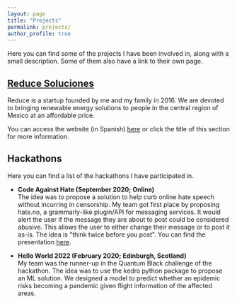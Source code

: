 ```yaml
---
layout: page
title: "Projects"
permalink: projects/
author_profile: true
---
```


Here you can find some of the projects I have been involved in, along with a small description. Some of them also have a link to their own page.


## [Reduce Soluciones](./reduce)

Reduce is a startup founded by me and my family in 2016. 
We are devoted to bringing renewable energy solutions to people in the central region of Mexico at an affordable price. 

You can access the website (in Spanish) [here](https://reducesoluciones.com/) or click the title of this section for more information.




## Hackathons

Here you can find a list of the hackathons I have participated in.

- **Code Against Hate (September 2020; Online)**<br>
The idea was to propose a solution to help curb online hate speech without incurring in censorship. My team got first place by proposing hate.no, a grammarly-like plugin/API for messaging services. It would alert the user if the message they are about to post could be considered abusive. This allows the user to either change their message or to post it as-is. The idea is "think twice before you post". You can find the presentation [here](https://fb.watch/2_RKIGY0pA/).

- **Hello World 2022 (February 2020; Edinburgh, Scotland)**<br>
My team was the runner-up in the Quantum Black challenge of the hackathon. The idea was to use the kedro python package to propose an ML solution. We designed a model to predict whether an epidemic risks becoming a pandemic given flight information of the affected areas.